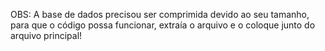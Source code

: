 OBS: A base de dados precisou ser comprimida devido ao seu tamanho, para que o código possa funcionar, extraía o arquivo e o coloque junto do arquivo principal!
